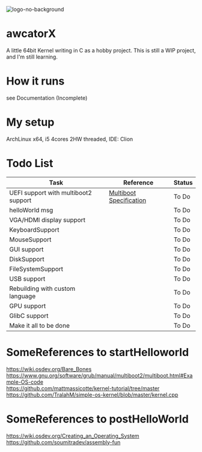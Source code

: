 ![logo-no-background](https://github.com/awcator/awcatorX/assets/54628909/e10f7800-3ac3-4c14-8435-0990623521ce)
# awcatorX
A little 64bit Kernel writing in C as a hobby project.
This is still a WIP project, and I'm still learning.
# How it runs
see Documentation (Incomplete)

# My setup
ArchLinux x64, i5 4cores 2HW threaded, IDE: Clion 

# Todo List

| Task                                   | Reference                                      | Status     |
|----------------------------------------|------------------------------------------------|------------|
| UEFI support with multiboot2 support   | [Multiboot Specification](https://en.wikipedia.org/wiki/Multiboot_specification) | To Do |
| helloWorld msg                         |                                                | To Do |
| VGA/HDMI display support               |                                                | To Do |
| KeyboardSupport                        |                                                | To Do |
| MouseSupport                           |                                                | To Do |
| GUI support                            |                                                | To Do |
| DiskSupport                            |                                                | To Do |
| FileSystemSupport                      |                                                | To Do |
| USB support                            |                                                | To Do |
| Rebuilding with custom language        |                                                | To Do |
| GPU support                            |                                                | To Do |
| GlibC support                          |                                                | To Do |
| Make it all to be done                 |                                                | To Do |


# SomeReferences to startHelloworld
https://wiki.osdev.org/Bare_Bones  <br>
https://www.gnu.org/software/grub/manual/multiboot2/multiboot.html#Example-OS-code <br>
https://github.com/mattmassicotte/kernel-tutorial/tree/master <br>
https://github.com/TralahM/simple-os-kernel/blob/master/kernel.cpp <br> 

# SomeReferences to postHelloWorld
https://wiki.osdev.org/Creating_an_Operating_System <br>
https://github.com/soumitradev/assembly-fun <br>